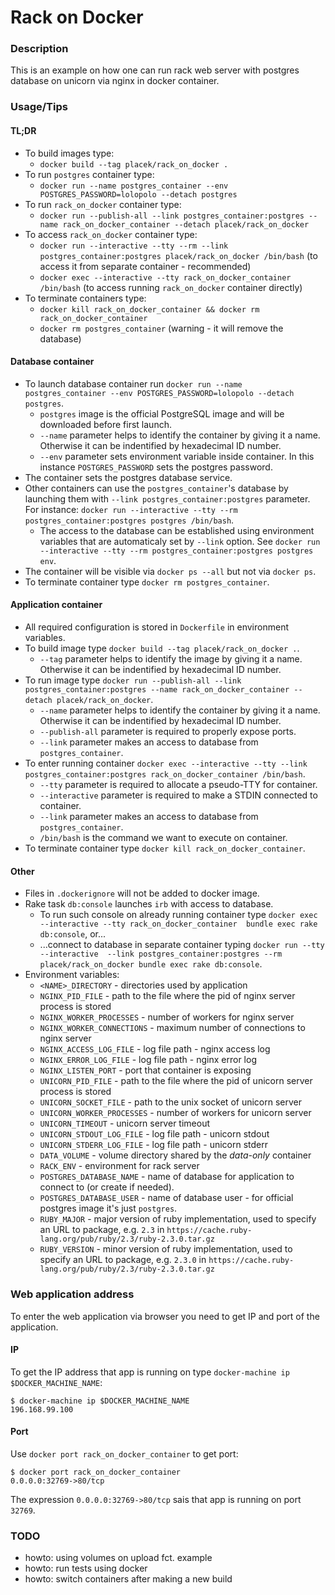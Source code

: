 # Rack on Docker

### Description

This is an example on how one can run rack web server with postgres database on unicorn via nginx in docker container.

### Usage/Tips

#### TL;DR
* To build images type:
  * `docker build --tag placek/rack_on_docker .`
* To run `postgres` container type:
  * `docker run --name postgres_container --env POSTGRES_PASSWORD=lolopolo --detach postgres`
* To run `rack_on_docker` container type:
  * `docker run --publish-all --link postgres_container:postgres --name rack_on_docker_container --detach placek/rack_on_docker`
* To access `rack_on_docker` container type:
  * `docker run --interactive --tty --rm --link postgres_container:postgres placek/rack_on_docker /bin/bash` (to access it from separate container - recommended)
  * `docker exec --interactive --tty rack_on_docker_container /bin/bash` (to access running `rack_on_docker` container directly)
* To terminate containers type:
  * `docker kill rack_on_docker_container && docker rm rack_on_docker_container`
  * `docker rm postgres_container` (warning - it will remove the database)

#### Database container

* To launch database container run `docker run --name postgres_container --env POSTGRES_PASSWORD=lolopolo --detach postgres`.
  * `postgres` image is the official PostgreSQL image and will be downloaded before first launch.
  * `--name` parameter helps to identify the container by giving it a name. Otherwise it can be indentified by hexadecimal ID number.
  * `--env` parameter sets environment variable inside container. In this instance `POSTGRES_PASSWORD` sets the postgres password.
* The container sets the postgres database service.
* Other containers can use the `postgres_container`'s database by launching them with `--link postgres_container:postgres` parameter. For instance: `docker run --interactive --tty --rm postgres_container:postgres postgres /bin/bash`.
  * The access to the database can be established using environment variables that are automaticaly set by `--link` option. See `docker run --interactive --tty --rm postgres_container:postgres postgres env`.
* The container will be visible via `docker ps --all` but not via `docker ps`.
* To terminate container type `docker rm postgres_container`.

#### Application container

* All required configuration is stored in `Dockerfile` in environment variables.
* To build image type `docker build --tag placek/rack_on_docker .`.
  * `--tag` parameter helps to identify the image by giving it a name. Otherwise it can be indentified by hexadecimal ID number.
* To run image type `docker run --publish-all --link postgres_container:postgres --name rack_on_docker_container --detach placek/rack_on_docker`.
  * `--name` parameter helps to identify the container by giving it a name. Otherwise it can be indentified by hexadecimal ID number.
  * `--publish-all` parameter is required to properly expose ports.
  * `--link` parameter makes an access to database from `postgres_container`.
* To enter running container `docker exec --interactive --tty --link postgres_container:postgres rack_on_docker_container /bin/bash`.
  * `--tty` parameter is required to allocate a pseudo-TTY for container.
  * `--interactive` parameter is required to make a STDIN connected to container.
  * `--link` parameter makes an access to database from `postgres_container`.
  * `/bin/bash` is the command we want to execute on container.
* To terminate container type `docker kill rack_on_docker_container`.

#### Other

* Files in `.dockerignore` will not be added to docker image.
* Rake task `db:console` launches `irb` with access to database.
  * To run such console on already running container type `docker exec --interactive --tty rack_on_docker_container  bundle exec rake db:console`, or...
  * ...connect to database in separate container typing `docker run --tty --interactive  --link postgres_container:postgres --rm placek/rack_on_docker bundle exec rake db:console`.
* Environment variables:
  * `<NAME>_DIRECTORY` - directories used by application
  * `NGINX_PID_FILE` - path to the file where the pid of nginx server process is stored
  * `NGINX_WORKER_PROCESSES` - number of workers for nginx server
  * `NGINX_WORKER_CONNECTIONS` - maximum number of connections to nginx server
  * `NGINX_ACCESS_LOG_FILE` - log file path - nginx access log
  * `NGINX_ERROR_LOG_FILE` - log file path - nginx error log
  * `NGINX_LISTEN_PORT` - port that container is exposing
  * `UNICORN_PID_FILE` - path to the file where the pid of unicorn server process is stored
  * `UNICORN_SOCKET_FILE` - path to the unix socket of unicorn server
  * `UNICORN_WORKER_PROCESSES` - number of workers for unicorn server
  * `UNICORN_TIMEOUT` - unicorn server timeout
  * `UNICORN_STDOUT_LOG_FILE` - log file path - unicorn stdout
  * `UNICORN_STDERR_LOG_FILE` - log file path - unicorn stderr
  * `DATA_VOLUME` - volume directory shared by the _data-only_ container
  * `RACK_ENV` - environment for rack server
  * `POSTGRES_DATABASE_NAME` - name of database for application to connect to (or create if needed).
  * `POSTGRES_DATABASE_USER` - name of database user - for official postgres image it's just `postgres`.
  * `RUBY_MAJOR` - major version of ruby implementation, used to specify an URL to package, e.g. `2.3` in `https://cache.ruby-lang.org/pub/ruby/2.3/ruby-2.3.0.tar.gz`
  * `RUBY_VERSION` - minor version of ruby implementation, used to specify an URL to package, e.g. `2.3.0` in `https://cache.ruby-lang.org/pub/ruby/2.3/ruby-2.3.0.tar.gz`

### Web application address

To enter the web application via browser you need to get IP and port of the application.

#### IP

To get the IP address that app is running on type `docker-machine ip $DOCKER_MACHINE_NAME`:

```
$ docker-machine ip $DOCKER_MACHINE_NAME
196.168.99.100
```

#### Port

Use `docker port rack_on_docker_container` to get port:

```
$ docker port rack_on_docker_container
0.0.0.0:32769->80/tcp
```

The expression `0.0.0.0:32769->80/tcp` sais that app is running on port `32769`.

### TODO

* howto: using volumes on upload fct. example
* howto: run tests using docker
* howto: switch containers after making a new build
